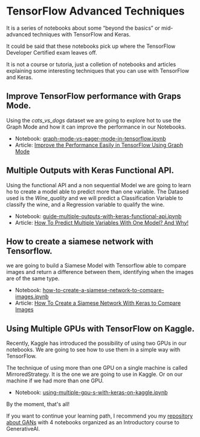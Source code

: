 # TensorFlow Advanced Techniques

It is a series of notebooks about some “beyond the basics” or mid-advanced techniques with TensorFlow and Keras. 

It could be said that these notebooks pick up where the TensorFlow Developer Certified exam leaves off.

It is not a course or tutoria, just a colletion of notebooks and articles explaining some interesting techniques that you can use with TensorFlow and Keras. 

## Improve TensorFlow performance with Graps Mode. 
Using the *cats_vs_dogs* dataset we are going to explore hot to use the Graph Mode and how it can improve the performance in our Notebooks. 
* Notebook: [graph-mode-vs-eager-mode-in-tensorflow.ipynb](https://github.com/peremartra/TensorFlow_Advanced/blob/main/graph-mode-vs-eager-mode-in-tensorflow.ipynb)
* Article: [Improve the Performance Easily in TensorFlow Using Graph Mode](https://medium.com/towards-artificial-intelligence/improve-the-performance-easily-in-tensorflow-using-graph-mode-288ee35dddae)

## Multiple Outputs with Keras Functional API. 
Using the functional API and a non sequential Model we are going to learn ho to create a model able to predict more than one variable. The Datased used is the *Wine_quality* and we will predict a Classification Variable to classify the wine, and a Regression variable to qualify the wine. 
* Notebook: [guide-multiple-outputs-with-keras-functional-api.ipynb](https://github.com/peremartra/TensorFlow_Advanced/blob/main/guide-multiple-outputs-with-keras-functional-api.ipynb)
* Article: [How To Predict Multiple Variables With One Model? And Why!](https://medium.com/towards-artificial-intelligence/how-to-predict-multiple-variables-with-one-model-and-why-31e6a8efc09e)

## How to create a siamese network with Tensorflow. 
we are going to build a Siamese Model with Tensorflow able to compare images and return a difference between them, identifying when the images are of the same type.
* Notebook: [how-to-create-a-siamese-network-to-compare-images.ipynb](https://github.com/peremartra/TensorFlow_Advanced/blob/main/how-to-create-a-siamese-network-to-compare-images.ipynb)
* Article: [How To Create a Siamese Network With Keras to Compare Images](https://medium.com/towards-artificial-intelligence/how-to-create-a-siamese-network-with-keras-to-compare-images-5713b3ee7a28)

## Using Multiple GPUs with TensorFlow  on Kaggle. 
Recently, Kaggle has introduced the possibility of using two GPUs in our notebooks. We are going to see how to use them in a simple way with TensorFlow.

The technique of using more than one GPU on a single machine is called MirroredStrategy. It is the one we are going to use in Kaggle. Or on our machine if we had more than one GPU.
* Notebook: [using-multiple-gpu-s-with-keras-on-kaggle.ipynb](https://github.com/peremartra/TensorFlow_Advanced/blob/main/using-multiple-gpu-s-with-keras-on-kaggle.ipynb)

By the moment, that's all!

If you want to continue your learning path, I recommend you my [repository about GANs](https://github.com/peremartra/GANs) with 4 notebooks organized as an Introductory course to GenerativeAI. 

